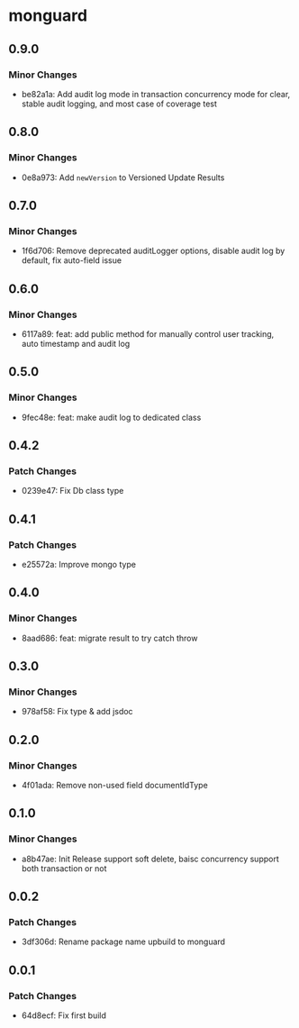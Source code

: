 # monguard

## 0.9.0

### Minor Changes

- be82a1a: Add audit log mode in transaction concurrency mode for clear, stable audit logging, and most case of coverage test

## 0.8.0

### Minor Changes

- 0e8a973: Add `newVersion` to Versioned Update Results

## 0.7.0

### Minor Changes

- 1f6d706: Remove deprecated auditLogger options, disable audit log by default, fix auto-field issue

## 0.6.0

### Minor Changes

- 6117a89: feat: add public method for manually control user tracking, auto timestamp and audit log

## 0.5.0

### Minor Changes

- 9fec48e: feat: make audit log to dedicated class

## 0.4.2

### Patch Changes

- 0239e47: Fix Db class type

## 0.4.1

### Patch Changes

- e25572a: Improve mongo type

## 0.4.0

### Minor Changes

- 8aad686: feat: migrate result to try catch throw

## 0.3.0

### Minor Changes

- 978af58: Fix type & add jsdoc

## 0.2.0

### Minor Changes

- 4f01ada: Remove non-used field documentIdType

## 0.1.0

### Minor Changes

- a8b47ae: Init Release support soft delete, baisc concurrency support both transaction or not

## 0.0.2

### Patch Changes

- 3df306d: Rename package name upbuild to monguard

## 0.0.1

### Patch Changes

- 64d8ecf: Fix first build
